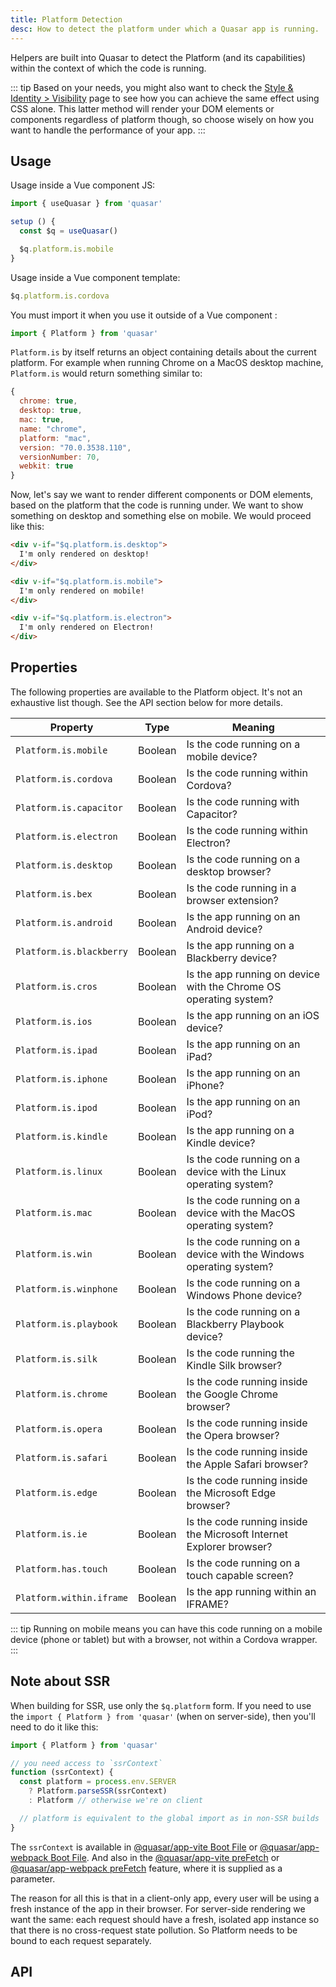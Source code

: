 ```yaml
---
title: Platform Detection
desc: How to detect the platform under which a Quasar app is running.
---
```


Helpers are built into Quasar to detect the Platform (and its capabilities) within the context of which the code is running.

::: tip
Based on your needs, you might also want to check the [Style & Identity &gt; Visibility](/style/visibility) page to see how you can achieve the same effect using CSS alone. This latter method will render your DOM elements or components regardless of platform though, so choose wisely on how you want to handle the performance of your app.
:::

## Usage
Usage inside a Vue component JS:

```js
import { useQuasar } from 'quasar'

setup () {
  const $q = useQuasar()

  $q.platform.is.mobile
}
```

Usage inside a Vue component template:

```js
$q.platform.is.cordova
```

You must import it when you use it outside of a Vue component :

```js
import { Platform } from 'quasar'
```

`Platform.is` by itself returns an object containing details about the current platform. For example when running Chrome on a MacOS desktop machine, `Platform.is` would return something similar to:

```js
{
  chrome: true,
  desktop: true,
  mac: true,
  name: "chrome",
  platform: "mac",
  version: "70.0.3538.110",
  versionNumber: 70,
  webkit: true
}
```

Now, let's say we want to render different components or DOM elements, based on the platform that the code is running under. We want to show something on desktop and something else on mobile. We would proceed like this:

```html
<div v-if="$q.platform.is.desktop">
  I'm only rendered on desktop!
</div>

<div v-if="$q.platform.is.mobile">
  I'm only rendered on mobile!
</div>

<div v-if="$q.platform.is.electron">
  I'm only rendered on Electron!
</div>
```

<doc-example title="Your device" file="Platform/Basic" />

## Properties

The following properties are available to the Platform object. It's not an exhaustive list though. See the API section below for more details.

| Property               | Type    | Meaning                                                  |
| ---                    | ---     | ---                                                      |
| `Platform.is.mobile`     | Boolean | Is the code running on a mobile device?                |
| `Platform.is.cordova`    | Boolean | Is the code running within Cordova?                    |
| `Platform.is.capacitor`  | Boolean | Is the code running with Capacitor? |
| `Platform.is.electron`   | Boolean | Is the code running within Electron?                   |
| `Platform.is.desktop`    | Boolean | Is the code running on a desktop browser?              |
| `Platform.is.bex`        | Boolean | Is the code running in a browser extension? |
| `Platform.is.android`    | Boolean | Is the app running on an Android device?               |
| `Platform.is.blackberry` | Boolean | Is the app running on a Blackberry device? |
| `Platform.is.cros`       | Boolean | Is the app running on device with the Chrome OS operating system? |
| `Platform.is.ios`        | Boolean | Is the app running on an iOS device? |
| `Platform.is.ipad`       | Boolean | Is the app running on an iPad? |
| `Platform.is.iphone`     | Boolean | Is the app running on an iPhone? |
| `Platform.is.ipod`       | Boolean | Is the app running on an iPod? |
| `Platform.is.kindle`     | Boolean | Is the app running on a Kindle device? |
| `Platform.is.linux`      | Boolean | Is the code running on a device with the Linux operating system? |
| `Platform.is.mac`        | Boolean | Is the code running on a device with the MacOS operating system? |
| `Platform.is.win`        | Boolean | Is the code running on a device with the Windows operating system? |
| `Platform.is.winphone`   | Boolean | Is the code running on a Windows Phone device? |
| `Platform.is.playbook`   | Boolean | Is the code running on a Blackberry Playbook device? |
| `Platform.is.silk`       | Boolean | Is the code running the Kindle Silk browser? |
| `Platform.is.chrome`     | Boolean | Is the code running inside the Google Chrome browser? |
| `Platform.is.opera`      | Boolean | Is the code running inside the Opera browser? |
| `Platform.is.safari`     | Boolean | Is the code running inside the Apple Safari browser? |
| `Platform.is.edge`       | Boolean | Is the code running inside the Microsoft Edge browser? |
| `Platform.is.ie`         | Boolean | Is the code running inside the Microsoft Internet Explorer browser? |
| `Platform.has.touch`     | Boolean | Is the code running on a touch capable screen?         |
| `Platform.within.iframe` | Boolean | Is the app running within an IFRAME?                   |

::: tip
Running on mobile means you can have this code running on a mobile device (phone or tablet) but with a browser, not within a Cordova wrapper.
:::

## Note about SSR
When building for SSR, use only the `$q.platform` form. If you need to use the `import { Platform } from 'quasar'` (when on server-side), then you'll need to do it like this:

```js
import { Platform } from 'quasar'

// you need access to `ssrContext`
function (ssrContext) {
  const platform = process.env.SERVER
    ? Platform.parseSSR(ssrContext)
    : Platform // otherwise we're on client

  // platform is equivalent to the global import as in non-SSR builds
}
```

The `ssrContext` is available in [@quasar/app-vite Boot File](/quasar-cli-vite/boot-files) or [@quasar/app-webpack Boot File](/quasar-cli-webpack/boot-files). And also in the [@quasar/app-vite preFetch](/quasar-cli-vite/prefetch-feature) or [@quasar/app-webpack preFetch](/quasar-cli-webpack/prefetch-feature) feature, where it is supplied as a parameter.

The reason for all this is that in a client-only app, every user will be using a fresh instance of the app in their browser. For server-side rendering we want the same: each request should have a fresh, isolated app instance so that there is no cross-request state pollution. So Platform needs to be bound to each request separately.

## API
<doc-api file="Platform" />
